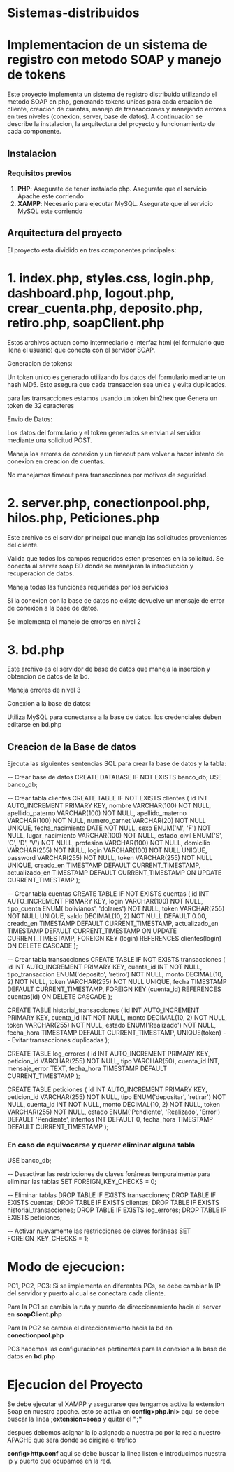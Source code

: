 # Sistemas-distribuidos

# Implementacion de un sistema de registro con metodo SOAP y manejo de tokens

Este proyecto implementa un sistema de registro distribuido utilizando el metodo SOAP en php, generando tokens unicos para cada creacion de cliente, creacion de cuentas, manejo de transacciones y manejando errores en tres niveles (conexion, server, base de datos). A continuacion se describe la instalacion, la arquitectura del proyecto y funcionamiento de cada componente.

## Instalacion 

### Requisitos previos
1. **PHP**: Asegurate de tener instalado php. Asegurate que el servicio Apache este corriendo
2. **XAMPP**: Necesario para ejecutar MySQL. Asegurate que el servicio MySQL este corriendo

## Arquitectura del proyecto
El proyecto esta dividido en tres componentes principales:
# 1. index.php, styles.css, login.php, dashboard.php, logout.php, crear_cuenta.php, deposito.php, retiro.php, soapClient.php
Estos archivos actuan como intermediario e interfaz html (el formulario que llena el usuario) que conecta con el servidor SOAP.

Generacion de tokens:

Un token unico es generado utilizando los datos del formulario mediante un hash MD5. Esto asegura que cada transaccion sea unica y evita duplicados.

para las transacciones estamos usando un token bin2hex que Genera un token de 32 caracteres

Envio de Datos:

Los datos del formulario y el token generados se envian al servidor mediante una solicitud POST.

Maneja los errores de conexion y un timeout para volver a hacer intento de conexion en creacion de cuentas.

No manejamos timeout para transacciones por motivos de seguridad.

# 2. server.php, conectionpool.php, hilos.php, Peticiones.php
Este archivo es el servidor principal que maneja las solicitudes provenientes del cliente.

Valida que todos los campos requeridos esten presentes en la solicitud.
Se conecta al server soap BD donde se manejaran la introduccion y recuperacion de datos.

Maneja todas las funciones requeridas por los servicios

Si la conexion con la base de datos no existe devuelve un mensaje de error de conexion a la base de datos.

Se implementa el manejo de errores en nivel 2

# 3. bd.php
Este archivo es el servidor de base de datos que maneja la insercion y obtencion de datos de la bd.

Maneja errores de nivel 3

Conexion a la base de datos:

Utiliza MySQL para conectarse a la base de datos. los credenciales deben editarse en bd.php

## Creacion de la Base de datos 
Ejecuta las siguientes sentencias SQL para crear la base de datos y la tabla:

-- Crear base de datos
CREATE DATABASE IF NOT EXISTS banco_db;
USE banco_db;

-- Crear tabla clientes
CREATE TABLE IF NOT EXISTS clientes (
    id INT AUTO_INCREMENT PRIMARY KEY,
    nombre VARCHAR(100) NOT NULL,
    apellido_paterno VARCHAR(100) NOT NULL,
    apellido_materno VARCHAR(100) NOT NULL,
    numero_carnet VARCHAR(20) NOT NULL UNIQUE,
    fecha_nacimiento DATE NOT NULL,
    sexo ENUM('M', 'F') NOT NULL,
    lugar_nacimiento VARCHAR(100) NOT NULL,
    estado_civil ENUM('S', 'C', 'D', 'V') NOT NULL,
    profesion VARCHAR(100) NOT NULL,
    domicilio VARCHAR(255) NOT NULL,
    login VARCHAR(100) NOT NULL UNIQUE,
    password VARCHAR(255) NOT NULL,
    token VARCHAR(255) NOT NULL UNIQUE,
    creado_en TIMESTAMP DEFAULT CURRENT_TIMESTAMP,
    actualizado_en TIMESTAMP DEFAULT CURRENT_TIMESTAMP ON UPDATE CURRENT_TIMESTAMP
);

-- Crear tabla cuentas
CREATE TABLE IF NOT EXISTS cuentas (
    id INT AUTO_INCREMENT PRIMARY KEY,
    login VARCHAR(100) NOT NULL,
    tipo_cuenta ENUM('bolivianos', 'dolares') NOT NULL,
    token VARCHAR(255) NOT NULL UNIQUE,
    saldo DECIMAL(10, 2) NOT NULL DEFAULT 0.00,
    creado_en TIMESTAMP DEFAULT CURRENT_TIMESTAMP,
    actualizado_en TIMESTAMP DEFAULT CURRENT_TIMESTAMP ON UPDATE CURRENT_TIMESTAMP,
    FOREIGN KEY (login) REFERENCES clientes(login) ON DELETE CASCADE
);

-- Crear tabla transacciones
CREATE TABLE IF NOT EXISTS transacciones (
    id INT AUTO_INCREMENT PRIMARY KEY,
    cuenta_id INT NOT NULL,
    tipo_transaccion ENUM('deposito', 'retiro') NOT NULL,
    monto DECIMAL(10, 2) NOT NULL,
    token VARCHAR(255) NOT NULL UNIQUE,
    fecha TIMESTAMP DEFAULT CURRENT_TIMESTAMP,
    FOREIGN KEY (cuenta_id) REFERENCES cuentas(id) ON DELETE CASCADE
);

CREATE TABLE historial_transacciones (
    id INT AUTO_INCREMENT PRIMARY KEY,
    cuenta_id INT NOT NULL,
    monto DECIMAL(10, 2) NOT NULL,
    token VARCHAR(255) NOT NULL,
    estado ENUM('Realizado') NOT NULL,
    fecha_hora TIMESTAMP DEFAULT CURRENT_TIMESTAMP,
    UNIQUE(token) -- Evitar transacciones duplicadas
);

CREATE TABLE log_errores (
    id INT AUTO_INCREMENT PRIMARY KEY,
    peticion_id VARCHAR(255) NOT NULL,
    tipo VARCHAR(50),
    cuenta_id INT,
    mensaje_error TEXT,
    fecha_hora TIMESTAMP DEFAULT CURRENT_TIMESTAMP
);


CREATE TABLE peticiones (
    id INT AUTO_INCREMENT PRIMARY KEY,
    peticion_id VARCHAR(255) NOT NULL,
    tipo ENUM('depositar', 'retirar') NOT NULL,
    cuenta_id INT NOT NULL,
    monto DECIMAL(10, 2) NOT NULL,
    token VARCHAR(255) NOT NULL,
    estado ENUM('Pendiente', 'Realizado', 'Error') DEFAULT 'Pendiente',
    intentos INT DEFAULT 0,
    fecha_hora TIMESTAMP DEFAULT CURRENT_TIMESTAMP
);



### En caso de equivocarse y querer eliminar alguna tabla
USE banco_db;

-- Desactivar las restricciones de claves foráneas temporalmente para eliminar las tablas
SET FOREIGN_KEY_CHECKS = 0;

-- Eliminar tablas
DROP TABLE IF EXISTS transacciones;
DROP TABLE IF EXISTS cuentas;
DROP TABLE IF EXISTS clientes;
DROP TABLE IF EXISTS historial_transacciones;
DROP TABLE IF EXISTS log_errores;
DROP TABLE IF EXISTS peticiones;

-- Activar nuevamente las restricciones de claves foráneas
SET FOREIGN_KEY_CHECKS = 1;


# Modo de ejecucion:
PC1, PC2, PC3: Si se implementa en diferentes PCs, se debe cambiar la IP del servidor y puerto al cual se conectara cada cliente.

Para la PC1 se cambia la ruta y puerto de direccionamiento hacia el server en **soapClient.php**

Para la PC2 se cambia el direccionamiento hacia la bd en **conectionpool.php**

PC3 hacemos las configuraciones pertinentes para la conexion a la base de datos en **bd.php**

# Ejecucion del Proyecto

Se debe ejecutar el XAMPP y asegurarse que tengamos activa la extension Soap en nuestro apache. esto se activa en **config>php.ini>** aqui se debe buscar la linea **;extension=soap**  y quitar el **";"**

despues debemos asignar la ip asignada a nuestra pc por la red a nuestro APACHE que sera donde se dirigira el trafico

**config>http.conf**  aqui se debe buscar la linea listen e introducimos nuestra ip y puerto que ocupamos en la red.












